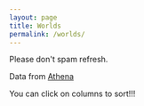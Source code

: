 ```yaml
---
layout: page
title: Worlds
permalink: /worlds/
---
```


Please don't spam refresh.

Data from [Athena](https://github.com/Wynntils/Athena)

You can click on columns to sort!!!

<table class='table table-striped table-condensed table-dark table-sm' id="worlds"></table>



<script src="https://code.jquery.com/jquery-3.6.0.min.js" integrity="sha256-/xUj+3OJU5yExlq6GSYGSHk7tPXikynS7ogEvDej/m4=" crossorigin="anonymous"></script>
<script src="https://cdnjs.cloudflare.com/ajax/libs/twitter-bootstrap/4.2.1/js/bootstrap.bundle.min.js"></script>
<script src="/js/jquery.csv.min.js"></script>
<script src="https://cdn.datatables.net/1.10.19/js/jquery.dataTables.min.js"></script>
<script src="https://cdn.datatables.net/1.10.19/js/dataTables.bootstrap4.min.js"></script>
<script type="text/javascript" src="//cdn.datatables.net/plug-ins/1.10.19/sorting/time.js"></script>
<script type="text/javascript" src="//cdn.datatables.net/plug-ins/1.11.3/sorting/natural.js"></script>
<script>
  let worldJson;
  let finalArray = [];
  async function getWorlds(callback) {
    let response = await fetch('https://desolate-oasis-19576.herokuapp.com/https://athena.wynntils.com/cache/get/serverList', {
        method: "GET", 
        headers: {
            "Content-Type" : "application/json",
            "User-Agent"   : "UWynn/0.1"
        }
    });
    worldJson = await response.json();
  }  
  async function makeArray() {
    for (i in worldJson['servers']) {
      let dateDiff = parseInt((Date.now() - worldJson['servers'][i]['firstSeen'])/1000);
      let arrayPrep = [];
      arrayPrep.push(String(i));
      if (Math.floor(dateDiff%3600/60) < 10 && Math.floor(dateDiff/3600) < 10) {
        arrayPrep.push("0" + String(Math.floor(dateDiff/3600)) + ":0" + String(Math.floor(dateDiff%3600/60)));
      }
      else if (Math.floor(dateDiff%3600/60) < 10) {
        arrayPrep.push(String(Math.floor(dateDiff/3600)) + ":0" + String(Math.floor(dateDiff%3600/60)));
      }
      else if (Math.floor(dateDiff/3600) < 10){
        arrayPrep.push("0" + String(Math.floor(dateDiff/3600)) + ":" + String(Math.floor(dateDiff%3600/60)));
      }
      else {
        arrayPrep.push(String(Math.floor(dateDiff/3600)) + ":" + String(Math.floor(dateDiff%3600/60)));
      }
      arrayPrep.push(String(Object.keys(worldJson['servers'][i]['players']).length));
      arrayPrep.push(String(20 - Math.floor(dateDiff%3600/60)%20));
      finalArray.push(arrayPrep);
    }
  }
  getWorlds().then(function(){
    makeArray().then(function(){
      $('#worlds').DataTable({
        data: finalArray,
        paging: false, 
        autoWidth: false,
        searching: false,
        columnDefs: [
          { type: 'time-uni', targets: 1 },
          { type: 'natural', targets: 0 }
        ],
        columns: [
            { title: "World" },
            { title: "Uptime (hh:mm)" },
            { title: "Player Count" },
            { title: "Next soul point in (min)" }
        ],
        order: [[1,'asc']]
      });
    })
  })
</script>